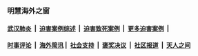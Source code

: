 
### 明慧海外之窗

####  [武汉肺炎](indexes/365.md?t=06292301) &nbsp;|&nbsp;  [迫害案例综述](indexes/328.md?t=06292301) &nbsp;|&nbsp; [迫害致死案例](indexes/277.md?t=06292301)  &nbsp;|&nbsp; [更多迫害案例](indexes/81.md?t=06292301)  &nbsp;|&nbsp; 
####  [时事评论](indexes/19.md?t=06292301) &nbsp;|&nbsp; [海外简讯](indexes/245.md?t=06292301)&nbsp;|&nbsp;  [社会支持](indexes/140.md?t=06292301) &nbsp;|&nbsp; [褒奖决议](indexes/282.md?t=06292301) &nbsp;|&nbsp; [社区报道](indexes/91.md?t=06292301)  &nbsp;|&nbsp; [天人之间](indexes/78.md?t=06292301) 

